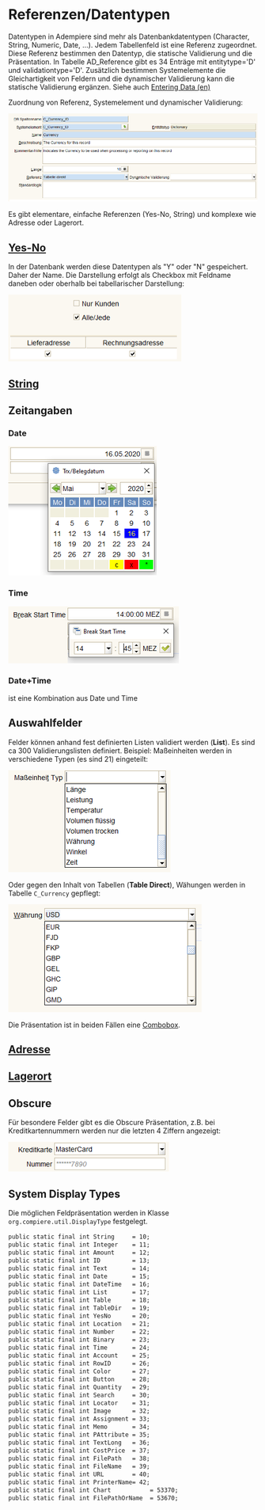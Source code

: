 # Referenzen/Datentypen

Datentypen in Adempiere sind mehr als Datenbankdatentypen (Character, String, Numeric, Date, ...). Jedem Tabellenfeld ist eine Referenz zugeordnet. Diese Referenz bestimmen den Datentyp, die statische Validierung und die Präsentation. In Tabelle AD_Reference gibt es 34 Enträge mit entitytype='D' und validationtype='D'. Zusätzlich bestimmen Systemelemente die Gleichartigkeit von Feldern und die dynamischer Validierung kann die statische Validierung ergänzen. Siehe auch [Entering Data (en)](https://adempiere.gitbook.io/docs/v/develop/introduction/getting-started/entering-data-fields-and-buttons)

Zuordnung von Referenz, Systemelement und dynamischer Validierung:

![](../.gitbook/assets/Tabellenfeld.PNG)

Es gibt elementare, einfache Referenzen (Yes-No, String) und komplexe wie Adresse oder Lagerort.


## [Yes-No](https://adempiere.gitbook.io/docs/v/develop/introduction/getting-started/entering-data-fields-and-buttons#yes-no)

In der Datenbank werden diese Datentypen als "Y" oder "N" gespeichert. Daher der Name. Die Darstellung erfolgt als Checkbox mit Feldname daneben oder oberhalb bei tabellarischer Darstellung:

![](../.gitbook/assets/Yes-No.PNG)

## [String](https://adempiere.gitbook.io/docs/v/develop/introduction/getting-started/entering-data-fields-and-buttons#string)

## Zeitangaben

### Date

![](../.gitbook/assets/VDate.PNG)

### Time

![](../.gitbook/assets/RefTime.PNG)

### Date+Time

ist eine Kombination aus Date und Time

## Auswahlfelder

Felder können anhand fest definierten Listen validiert werden (**List**). Es sind ca 300 Validierungslisten definiert. Beispiel: Maßeinheiten werden in verschiedene Typen (es sind 21) eingeteilt:  

![](../.gitbook/assets/RefList.PNG)

Oder gegen den Inhalt von Tabellen (**Table Direct**), Wähungen werden in Tabelle ``C_Currency`` gepflegt:

![](../.gitbook/assets/RefTableDirect.PNG)

Die Präsentation ist in beiden Fällen eine [Combobox](https://docs.oracle.com/javase/tutorial/uiswing/components/combobox.html).

## [Adresse](https://adempiere.gitbook.io/docs/v/develop/introduction/getting-started/entering-data-fields-and-buttons#location-address)

## [Lagerort](https://adempiere.gitbook.io/docs/v/develop/introduction/getting-started/entering-data-fields-and-buttons#locator-wh)

## Obscure

Für besondere Felder gibt es die Obscure Präsentation, z.B. bei Kreditkartennummern werden nur die letzten 4 Ziffern angezeigt:

![](../.gitbook/assets/Obscure.PNG)

## System Display Types

Die möglichen Feldpräsentation werden in Klasse ``org.compiere.util.DisplayType`` festgelegt. 

	public static final int String     = 10;
	public static final int Integer    = 11;
	public static final int Amount     = 12;
	public static final int ID         = 13;
	public static final int Text       = 14;
	public static final int Date       = 15;
	public static final int DateTime   = 16;
	public static final int List       = 17;
	public static final int Table      = 18;
	public static final int TableDir   = 19;
	public static final int YesNo      = 20;
	public static final int Location   = 21;
	public static final int Number     = 22;
	public static final int Binary     = 23;
	public static final int Time       = 24;
	public static final int Account    = 25;
	public static final int RowID      = 26;
	public static final int Color      = 27;
	public static final int Button	   = 28;
	public static final int Quantity   = 29;
	public static final int Search     = 30;
	public static final int Locator    = 31;
	public static final int Image      = 32;
	public static final int Assignment = 33;
	public static final int Memo       = 34;
	public static final int PAttribute = 35;
	public static final int TextLong   = 36;
	public static final int CostPrice  = 37;
	public static final int FilePath   = 38;
	public static final int FileName   = 39;
	public static final int URL        = 40;
	public static final int PrinterName= 42;
	public static final int Chart           = 53370;
	public static final int FilePathOrName  = 53670;

